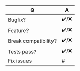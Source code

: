 | Q                    | A
| -------------------- | ---
| Bugfix?              | ✔️/❌
| Feature?             | ✔️/❌
| Break compatibility? | ✔️/❌
| Tests pass?          | ✔️/❌
| Fix issues           | #
